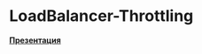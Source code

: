 # LoadBalancer-Throttling
**[Презентация](https://docs.google.com/presentation/d/1w2fSlveB51kSkd2iBgB3dk19SOjEoh50mAQ3V6RKPGk/edit#slide=id.g3417ea49348_5_5)**
